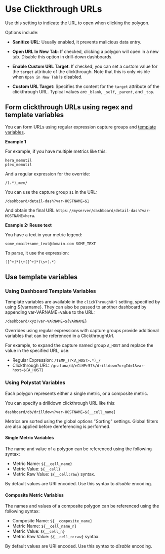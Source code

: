# Use Clickthrough URLs

Use this setting to indicate the URL to open when clicking the polygon. 

Options include:

- **Sanitize URL**: Usually enabled, it prevents malicious data entry.

- **Open URL In New Tab**: If checked, clicking a polygon will open in a new tab. Disable this option in drill-down dashboards.

- **Enable Custom URL Target**: If checked, you can set a custom value for the `target` attribute of the clickthrough. Note that this is only visible when `Open in New Tab` is disabled.

- **Custom URL Target**: Specifies the content for the `target` attribute of the clickthrough URL. Typical values are `_blank`, `_self`, `_parent`, and `_top`.

## Form clickthrough URLs using regex and template variables

You can form URLs using regular expression capture groups and [template variables](#use-template-variables).

**Example 1**

For example, if you have multiple metrics like this:

```TEXT
hera_memutil
plex_memutil
```

And a regular expression for the override:

```REGEX
/(.*)_mem/
```

You can use the capture group `$1` in the URL:

```TEXT
/dashboard/detail-dash?var-HOSTNAME=$1
```

And obtain the final URL `https://myserver/dashboard/detail-dash?var-HOSTNAME=hera`.

**Example 2: Reuse text**

You have a text in your metric legend:

`some_email+some_text@domain.com SOME_TEXT`

To parse, it use the expression:

```
([^+]*)\+([^+]*)\s+(.*)
``` 

## Use template variables

### Using Dashboard Template Variables

Template variables are available in the `clickThroughUrl` setting, specified by using ${varname}. They can also be passed to another dashboard by appending var-VARNAME=value to the URL:

```URL
/dashboard/xyz?var-VARNAME=${VARNAME}
```

Overrides using regular expressions with capture groups provide additional variables that can be referenced in a ClickthroughUrl.

For example, to expand the capture named group `A_HOST` and replace the value in the specified URL, use:

- Regular Expression: `/TEMP_(?<A_HOST>.*)_/`
- Clickthrough URL: `/grafana/d/eCLHPr57k/drilldown?orgId=1&var-host=${A_HOST}`

### Using Polystat Variables

Each polygon represents either a single metric, or a composite metric.

You can specify a drilldown clickthrough URL like this:

```URL
dashboard/db/drilldown?var-HOSTNAME=${__cell_name}
```

Metrics are sorted using the global options "Sorting" settings. Global filters are also applied before dereferencing is performed.

#### Single Metric Variables

The name and value of a polygon can be referenced using the following syntax:

* Metric Name: `${__cell_name}`
* Metric Value: `${__cell}`
* Metric Raw Value: `${__cell:raw}` syntax. 

By default values are URI encoded. Use this syntax to *disable* encoding.

#### Composite Metric Variables

The names and values of a composite polygon can be referenced using the following syntax:

* Composite Name: `${__composite_name}`
* Metric Name: `${__cell_name_n}`
* Metric Value: `${__cell_n}`
* Metric Raw Value: `${__cell_n:raw}` syntax.

By default values are URI encoded. Use this syntax to *disable* encoding.
